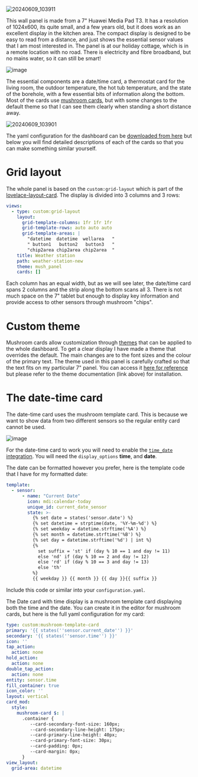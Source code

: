 ![20240609_103911](https://github.com/jm-cook/my-smart-home/assets/8317651/85ebf7f8-b1d6-4978-b53c-6a520244fe1d)

This wall panel is made from a 7" Huawei Media Pad T3. It has a resolution of 1024x600, its quite small, and a few years old, but it does work as an excellent display in the kitchen area. 
The compact display is designed to be easy to read from a distance, and just shows the essential sensor values that I am most interested in. 
The panel is at our holiday cottage, which is in a remote location with no road. There 
is electricity and fibre broadband, but no mains water, so it can still be smart!

![image](https://github.com/jm-cook/my-smart-home/assets/8317651/a6adee02-b8c0-4492-9123-7e3e78984f90)

The essential components are a date/time card, a thermostat card for the living room, the outdoor temperature, the hot tub temperature, and the state of the borehole, with a few essential bits of information along the bottom.
Most of the cards use [mushroom cards](https://github.com/piitaya/lovelace-mushroom), but with some changes to the default theme so that I can see them clearly when standing a short distance away.


![20240609_103901](https://github.com/jm-cook/my-smart-home/assets/8317651/c68e9b54-6e6f-4fa7-8ac9-0ab5b4ed1e42)

The yaml configuration for the dashboard can be [downloaded from here](https://github.com/jm-cook/my-smart-home/blob/dev/small-wall-panel/panel_config.yaml) but below you will find 
detailed descriptions of each of the cards so that you can make something similar yourself.

# Grid layout
The whole panel is based on the ```custom:grid-layout``` which is part of the [lovelace-layout-card](https://github.com/thomasloven/lovelace-layout-card). 
The display is divided into 3 columns and 3 rows:

```yaml
views:
  - type: custom:grid-layout
    layout:
      grid-template-columns: 1fr 1fr 1fr
      grid-template-rows: auto auto auto
      grid-template-areas: |
        "datetime  datetime  wellarea   "
        " button1   button2   button3   "
        "chip2area chip2area chip2area  "
    title: Weather station
    path: weather-station-new
    theme: mush_panel
    cards: []
```
Each column has an equal width, but as we will see later, the date/time card spans 2 columns and the strip along the bottom scans all 3.
There is not much space on the 7" tablet but enough to display key information and provide access to other sensors through mushroom "chips".

# Custom theme
Mushroom cards allow customization through [themes](https://github.com/piitaya/lovelace-mushroom-themes) that can be applied to the whole dashboard. 
To get a clear display I have made a theme that overrides the default. The main changes are to the font sizes and the colour of the primary text.
The theme used in this panel is carefully crafted so that the text fits on my particular 7" panel. You can access it [here for reference](https://github.com/jm-cook/my-smart-home/blob/dev/small-wall-panel/mush_panel_theme.yaml) but please refer to the theme documentation (link above) for installation.

# The date-time card
The date-time card uses the mushroom template card. This is because we want to show data from two different sensors so the regular entity card cannot be used.

![image](https://github.com/jm-cook/my-smart-home/assets/8317651/8f846e8c-af79-478c-9848-c1509fe5c053)


For the date-time card to work you will need to enable the [```time_date``` integration](https://www.home-assistant.io/integrations/time_date/). You will need the ```display_options``` **time**, and **date**.

The date can be formatted however you prefer, here is the template code that I have for my formatted date:

```yaml
template:
  - sensor:   
      - name: "Current Date"
        icon: mdi:calendar-today
        unique_id: current_date_sensor
        state: >-
          {% set date = states('sensor.date') %}
          {% set datetime = strptime(date, '%Y-%m-%d') %}
          {% set weekday = datetime.strftime('%A') %}
          {% set month = datetime.strftime('%B') %}
          {% set day = datetime.strftime('%d') | int %}
          {%
            set suffix = 'st' if (day % 10 == 1 and day != 11)
            else 'nd' if (day % 10 == 2 and day != 12)
            else 'rd' if (day % 10 == 3 and day != 13)
            else 'th'
          %}
          {{ weekday }} {{ month }} {{ day }}{{ suffix }}
```

Include this code or similar into your ```configuration.yaml```.

The Date card with time display is a mushroom template card displaying both the time and the date. You can create it in the editor for mushroom cards, but here is the full yaml configuration for my card:

```yaml
type: custom:mushroom-template-card
primary: '{{ states(''sensor.current_date'') }}'
secondary: '{{ states(''sensor.time'') }}'
icon: ''
tap_action:
  action: none
hold_action:
  action: none
double_tap_action:
  action: none
entity: sensor.time
fill_container: true
icon_color: ''
layout: vertical
card_mod:
  style:
    mushroom-card $: |
      .container {
         --card-secondary-font-size: 160px;
         --card-secondary-line-height: 175px;
         --card-primary-line-height: 40px;
         --card-primary-font-size: 30px;
         --card-padding: 0px;
         --card-margin: 0px;
      }
view_layout:
  grid-area: datetime
```
